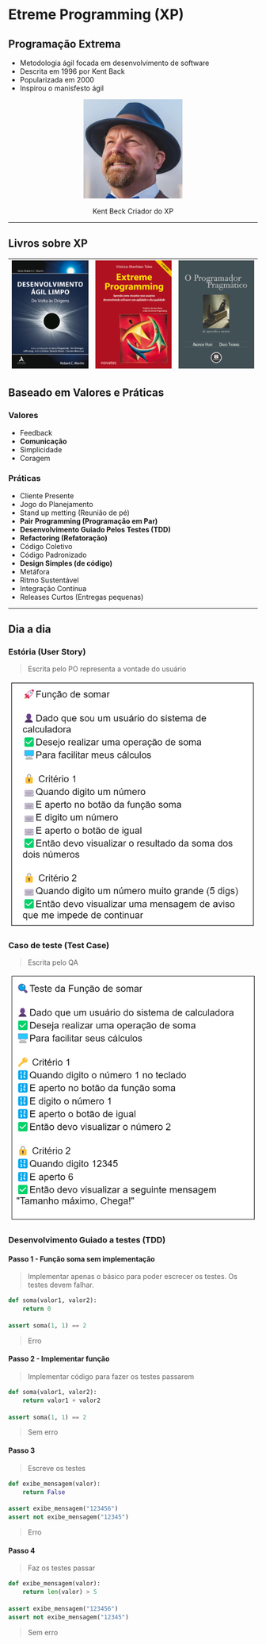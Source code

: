# Etreme Programming (XP)

## Programação Extrema

- Metodologia ágil focada em desenvolvimento de software
- Descrita em 1996 por Kent Back
- Popularizada em 2000
- Inspirou o manisfesto ágil

<div align="center">
    <img width="200px" src="./kent_beck.jpg"/>
    <p>Kent Beck Criador do XP</p>
</div>

<hr/>

## Livros sobre XP

|![dev_agil_limpo](./dev_agil_limpo.jpeg)|![extreme_programming](./extreme_programming.jpeg)|![programador_pragmatico](./programador_pragmatico.jpg)|
|---|---|---|
## Baseado em Valores e Práticas

### Valores

- Feedback
- **Comunicação**
- Simplicidade
- Coragem

### Práticas

- Cliente Presente
- Jogo do Planejamento
- Stand up metting (Reunião de pé)
- **Pair Programming (Programação em Par)**
- **Desenvolvimento Guiado Pelos Testes (TDD)**
- **Refactoring (Refatoração)**
- Código Coletivo
- Código Padronizado
- **Design Simples (de código)**
- Metáfora
- Ritmo Sustentável
- Integração Contínua
- Releases Curtos (Entregas pequenas)

<hr/>

## Dia a dia

### Estória (User Story)

> Escrita pelo PO representa a vontade do usuário

<div align="center">
    <img width="500px" src="./est01.png"/>
</div>

### Caso de teste (Test Case)

> Escrita pelo QA

<div align="center">
    <img width="500px" src="./test_case.png"/>
</div>

### Desenvolvimento Guiado a testes (TDD)

#### Passo 1 - Função soma sem implementação

> Implementar apenas o básico para poder escrecer os testes. Os testes devem falhar.

```py
def soma(valor1, valor2):
    return 0

assert soma(1, 1) == 2
```

> Erro

#### Passo 2 - Implementar função

> Implementar código para fazer os testes passarem

```py
def soma(valor1, valor2):
    return valor1 + valor2

assert soma(1, 1) == 2
```

> Sem erro

#### Passo 3

> Escreve os testes

```py
def exibe_mensagem(valor):
    return False

assert exibe_mensagem("123456")
assert not exibe_mensagem("12345")
```

> Erro

#### Passo 4

> Faz os testes passar

```py
def exibe_mensagem(valor):
    return len(valor) > 5

assert exibe_mensagem("123456")
assert not exibe_mensagem("12345")
```

> Sem erro
